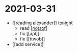 # 2021-03-31

- [[reading alexander]] tonight
  - read [[notsof]]
  - fix [[apl]]
  - fix [[ttwob]]
- [[add service]]

[//begin]: # "Autogenerated link references for markdown compatibility"
[notsof]: ../notsof "Notsof"
[//end]: # "Autogenerated link references"